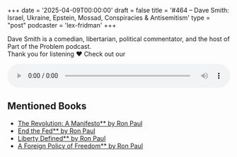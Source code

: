 +++
date = '2025-04-09T00:00:00'
draft = false
title = '#464 – Dave Smith: Israel, Ukraine, Epstein, Mossad, Conspiracies & Antisemitism'
type = "post"
podcaster = 'lex-fridman'
+++

Dave Smith is a comedian, libertarian, political commentator, and the host of Part of the Problem podcast.<br />
Thank you for listening ❤ Check out our

<audio controls style="width: 100%; max-width: 800px;">
  <source src="https://media.blubrry.com/takeituneasy/content.blubrry.com/takeituneasy/lex_ai_dave_smith.mp3" type="audio/mpeg">
  Your browser does not support the audio element.
</audio>

## Mentioned Books

- [The Revolution: A Manifesto** by Ron Paul](https://www.amazon.com/s?k=The+Revolution:+A+Manifesto**+by+Ron+Paul&tag=podcaststoboo-20)
- [End the Fed** by Ron Paul](https://www.amazon.com/s?k=End+the+Fed**+by+Ron+Paul&tag=podcaststoboo-20)
- [Liberty Defined** by Ron Paul](https://www.amazon.com/s?k=Liberty+Defined**+by+Ron+Paul&tag=podcaststoboo-20)
- [A Foreign Policy of Freedom** by Ron Paul](https://www.amazon.com/s?k=A+Foreign+Policy+of+Freedom**+by+Ron+Paul&tag=podcaststoboo-20)
